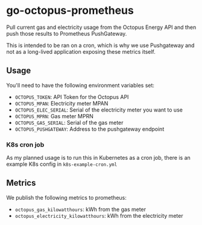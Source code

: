 # go-octopus-prometheus

Pull current gas and electricity usage from the Octopus Energy API and then push those results to Prometheus PushGateway.

This is intended to be ran on a cron, which is why we use Pushgateway and not as a long-lived application exposing these metrics itself.

## Usage

You'll need to have the following environment variables set:

- `OCTOPUS_TOKEN`: API Token for the Octopus API
- `OCTOPUS_MPAN`: Electricity meter MPAN
- `OCTOPUS_ELEC_SERIAL`: Serial of the electricity meter you want to use
- `OCTOPUS_MPRN`: Gas meter MPRN
- `OCTOPUS_GAS_SERIAL`: Serial of the gas meter
- `OCTOPUS_PUSHGATEWAY`: Address to the pushgateway endpoint

### K8s cron job

As my planned usage is to run this in Kubernetes as a cron job, there is an example K8s config in `k8s-example-cron.yml`

## Metrics

We publish the following metrics to prometheus:

- `octopus_gas_kilowatthours`: kWh from the gas meter
- `octopus_electricity_kilowatthours`: kWh from the electricity meter
